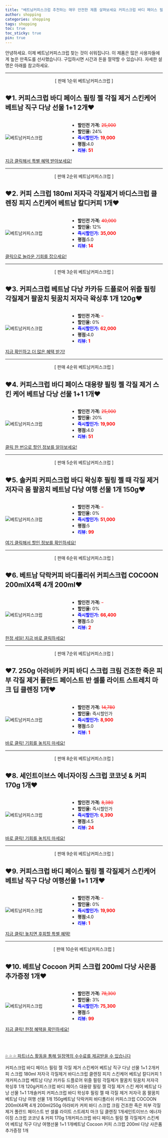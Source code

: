 ```yaml
---
title: "베트남커피스크럽 추천하는 매우 안전한 제품 살펴보세요 커피스크럽 바디 페이스 필링 젤"
author: shopping
categories: shopping
tags: shopping
toc: true
toc_sticky: true
pin: true
---
```

안녕하세요. 이제 베트남커피스크럽 찾는 것이 쉬워집니다. 이 제품은 많은 사용자들에게 높은 만족도를 선사했습니다. 구입하시면 시간과 돈을 절약할 수 있습니다. 자세한 설명은 아래를 참고하세요.

---
<p class="toplist" style="margin: 0 auto; display: block; width: fit-content;">[ 판매 1순위 베트남커피스크럽 ]</p>

<h2><strong>❤️1. 커피스크럽 바디 페이스 필링 젤 각질 제거 스킨케어 베트남 직구 다낭 선물 1+1 2개❤️</strong></h2>

<div style="display: flex; align-items: center;">
    <div style="flex: 0.4;">
        <img src="https://thumbnail9.coupangcdn.com/thumbnails/remote/230x230ex/image/vendor_inventory/c0c7/263d1a82488271e9dacb6d33375af0233b77656427e90ea0e259cdb13530.jpg" alt="베트남커피스크럽" style="max-width: 100%;">
    </div>
    <div style="flex: 0.6; margin-left: 10px;">
        <ul>
            <li><strong>할인전 가격:</strong> <del style="color: red;">25,000</del></li>
            <li><strong>할인율:</strong> 24%</li>
            <li><span style='color:blue'><strong>즉시할인가:</strong></span> <span style='color:red'><strong>19,000</strong></span></li>
            <li><strong>평점:</strong>4.0</li>
            <li><span style='color:blue'><strong>리뷰:</strong></span> <span style='color:red'><strong>51</strong></span></li>
        </ul>
    </div>
</div>
<div class="center">
    <a href="https://selin100587001.github.io?lptag=AF9450613&subid=githubio&pageKey=7608431971&traceid=V0-153&itemId=20144271955&vendorItemId=87216212344" class="myButton">
        지금 클릭해서 특별 혜택 받아보세요!
    </a>
</div>


---
<p class="toplist" style="margin: 0 auto; display: block; width: fit-content;">[ 판매 2순위 베트남커피스크럽 ]</p>

<h2><strong>❤️2. 커피 스크럽 180ml 저자극 각질제거 바디스크럽 클렌징 피지 스킨케어 베트남 칼디커피 1개❤️</strong></h2>

<div style="display: flex; align-items: center;">
    <div style="flex: 0.4;">
        <img src="https://thumbnail10.coupangcdn.com/thumbnails/remote/230x230ex/image/vendor_inventory/b1ab/0fc295d41b05a6ed19289feb8c4bbb1bf14925da6d30fd34828bcca8746b.jpeg" alt="베트남커피스크럽" style="max-width: 100%;">
    </div>
    <div style="flex: 0.6; margin-left: 10px;">
        <ul>
            <li><strong>할인전 가격:</strong> <del style="color: red;">40,000</del></li>
            <li><strong>할인율:</strong> 12%</li>
            <li><span style='color:blue'><strong>즉시할인가:</strong></span> <span style='color:red'><strong>35,000</strong></span></li>
            <li><strong>평점:</strong>5.0</li>
            <li><span style='color:blue'><strong>리뷰:</strong></span> <span style='color:red'><strong>14</strong></span></li>
        </ul>
    </div>
</div>
<div class="center">
    <a href="https://selin100587001.github.io?lptag=AF9450613&subid=githubio&pageKey=6271709815&traceid=V0-153&itemId=12829324064&vendorItemId=80095037783" class="myButton">
        클릭으로 놀라운 기회를 잡으세요!
    </a>
</div>


---
<p class="toplist" style="margin: 0 auto; display: block; width: fit-content;">[ 판매 3순위 베트남커피스크럽 ]</p>

<h2><strong>❤️3. 커피스크럽 베트남 다낭 카카듀 드플로어 위즐 필링 각질제거 팔꿈치 뒷꿈치 저자극 왁싱후 1개 120g❤️</strong></h2>

<div style="display: flex; align-items: center;">
    <div style="flex: 0.4;">
        <img src="https://thumbnail10.coupangcdn.com/thumbnails/remote/230x230ex/image/vendor_inventory/4f3b/767529485eb162100d33fd9085abf545846179d823cb5e511379322e4385.png" alt="베트남커피스크럽" style="max-width: 100%;">
    </div>
    <div style="flex: 0.6; margin-left: 10px;">
        <ul>
            <li><strong>할인전 가격:</strong> <del style="color: red;">-</del></li>
            <li><strong>할인율:</strong> 0%</li>
            <li><span style='color:blue'><strong>즉시할인가:</strong></span> <span style='color:red'><strong>62,000</strong></span></li>
            <li><strong>평점:</strong>4.0</li>
            <li><span style='color:blue'><strong>리뷰:</strong></span> <span style='color:red'><strong>1</strong></span></li>
        </ul>
    </div>
</div>
<div class="center">
    <a href="https://selin100587001.github.io?lptag=AF9450613&subid=githubio&pageKey=8141025002&traceid=V0-153&itemId=23134587696&vendorItemId=90167526757" class="myButton">
        지금 확인하고 더 많은 혜택 받기!
    </a>
</div>


---
<p class="toplist" style="margin: 0 auto; display: block; width: fit-content;">[ 판매 4순위 베트남커피스크럽 ]</p>

<h2><strong>❤️4. 커피스크럽 바디 페이스 대용량 필링 젤 각질 제거 스킨 케어 베트남 다낭 선물 1+1 1개❤️</strong></h2>

<div style="display: flex; align-items: center;">
    <div style="flex: 0.4;">
        <img src="https://thumbnail9.coupangcdn.com/thumbnails/remote/230x230ex/image/vendor_inventory/8952/03b012c3b59dc8200211d8e659715e613ffecade7e536c4612f19afee2f4.jpg" alt="베트남커피스크럽" style="max-width: 100%;">
    </div>
    <div style="flex: 0.6; margin-left: 10px;">
        <ul>
            <li><strong>할인전 가격:</strong> <del style="color: red;">25,000</del></li>
            <li><strong>할인율:</strong> 20%</li>
            <li><span style='color:blue'><strong>즉시할인가:</strong></span> <span style='color:red'><strong>19,900</strong></span></li>
            <li><strong>평점:</strong>4.0</li>
            <li><span style='color:blue'><strong>리뷰:</strong></span> <span style='color:red'><strong>51</strong></span></li>
        </ul>
    </div>
</div>
<div class="center">
    <a href="https://selin100587001.github.io?lptag=AF9450613&subid=githubio&pageKey=7608431971&traceid=V0-153&itemId=11787206378&vendorItemId=79060831496" class="myButton">
        클릭 한 번으로 할인 정보를 알아보세요!
    </a>
</div>


---
<p class="toplist" style="margin: 0 auto; display: block; width: fit-content;">[ 판매 5순위 베트남커피스크럽 ]</p>

<h2><strong>❤️5. 솔커피 커피스크럽 바디 왁싱후 필링 젤 때 각질 제거 저자극 몸 팔꿈치 베트남 다낭 여행 선물 1개 150g❤️</strong></h2>

<div style="display: flex; align-items: center;">
    <div style="flex: 0.4;">
        <img src="https://thumbnail10.coupangcdn.com/thumbnails/remote/230x230ex/image/vendor_inventory/999e/5446fb05a803ba8910e2e4e01fe12717d831fecc65c1844014ea1a61fcbd.png" alt="베트남커피스크럽" style="max-width: 100%;">
    </div>
    <div style="flex: 0.6; margin-left: 10px;">
        <ul>
            <li><strong>할인전 가격:</strong> <del style="color: red;">-</del></li>
            <li><strong>할인율:</strong> 0%</li>
            <li><span style='color:blue'><strong>즉시할인가:</strong></span> <span style='color:red'><strong>51,000</strong></span></li>
            <li><strong>평점:</strong>5</li>
            <li><span style='color:blue'><strong>리뷰:</strong></span> <span style='color:red'><strong>99</strong></span></li>
        </ul>
    </div>
</div>
<div class="center">
    <a href="https://selin100587001.github.io?lptag=AF9450613&subid=githubio&pageKey=8068223873&traceid=V0-153&itemId=22699360827&vendorItemId=89735001952" class="myButton">
        여기 클릭해서 할인 정보를 확인하세요!
    </a>
</div>


---
<p class="toplist" style="margin: 0 auto; display: block; width: fit-content;">[ 판매 6순위 베트남커피스크럽 ]</p>

<h2><strong>❤️6. 베트남 닥락커피 바디폴리쉬 커피스크럽 COCOON 200mlX4팩 4개 200ml❤️</strong></h2>

<div style="display: flex; align-items: center;">
    <div style="flex: 0.4;">
        <img src="https://thumbnail9.coupangcdn.com/thumbnails/remote/230x230ex/image/vendor_inventory/cd9b/3aadb7401e5673cde9db2197744808ba6b79ff8fd8c04d53937617e0615a.jpg" alt="베트남커피스크럽" style="max-width: 100%;">
    </div>
    <div style="flex: 0.6; margin-left: 10px;">
        <ul>
            <li><strong>할인전 가격:</strong> <del style="color: red;">-</del></li>
            <li><strong>할인율:</strong> 0%</li>
            <li><span style='color:blue'><strong>즉시할인가:</strong></span> <span style='color:red'><strong>66,400</strong></span></li>
            <li><strong>평점:</strong>5.0</li>
            <li><span style='color:blue'><strong>리뷰:</strong></span> <span style='color:red'><strong>2</strong></span></li>
        </ul>
    </div>
</div>
<div class="center">
    <a href="https://selin100587001.github.io?lptag=AF9450613&subid=githubio&pageKey=8062171301&traceid=V0-153&itemId=22653054789&vendorItemId=89692607592" class="myButton">
        한정 세일! 지금 바로 클릭하세요!
    </a>
</div>


---
<p class="toplist" style="margin: 0 auto; display: block; width: fit-content;">[ 판매 7순위 베트남커피스크럽 ]</p>

<h2><strong>❤️7. 250g 아라비카 커피 바디 스크럽 크림 건조한 죽은 피부 각질 제거 폴란드 페이스트 반 셀룰 라이트 스트레치 마크 딥 클렌징 1개❤️</strong></h2>

<div style="display: flex; align-items: center;">
    <div style="flex: 0.4;">
        <img src="https://thumbnail9.coupangcdn.com/thumbnails/remote/230x230ex/image/vendor_inventory/d64d/b24c37a8c2c626471ea6d059cf61cb079285f72ccaa0d67e018d5c8d1651.jpg" alt="베트남커피스크럽" style="max-width: 100%;">
    </div>
    <div style="flex: 0.6; margin-left: 10px;">
        <ul>
            <li><strong>할인전 가격:</strong> <del style="color: red;">14,780</del></li>
            <li><strong>할인율:</strong> 즉시할인가</li>
            <li><span style='color:blue'><strong>즉시할인가:</strong></span> <span style='color:red'><strong>8,900</strong></span></li>
            <li><strong>평점:</strong>5.0</li>
            <li><span style='color:blue'><strong>리뷰:</strong></span> <span style='color:red'><strong>1</strong></span></li>
        </ul>
    </div>
</div>
<div class="center">
    <a href="https://selin100587001.github.io?lptag=AF9450613&subid=githubio&pageKey=7598597364&traceid=V0-153&itemId=20095121498&vendorItemId=87190408381" class="myButton">
        바로 클릭! 기회를 놓치지 마세요!
    </a>
</div>


---
<p class="toplist" style="margin: 0 auto; display: block; width: fit-content;">[ 판매 8순위 베트남커피스크럽 ]</p>

<h2><strong>❤️8. 세인트이브스 에너자이징 스크럽 코코넛 & 커피 170g 1개❤️</strong></h2>

<div style="display: flex; align-items: center;">
    <div style="flex: 0.4;">
        <img src="https://thumbnail8.coupangcdn.com/thumbnails/remote/230x230ex/image/vendor_inventory/833e/5c41d0d98c8e9b9b61e5051f4463728329df0e14fdf643e9d4aaf4d3e4bc.JPG" alt="베트남커피스크럽" style="max-width: 100%;">
    </div>
    <div style="flex: 0.6; margin-left: 10px;">
        <ul>
            <li><strong>할인전 가격:</strong> <del style="color: red;">8,380</del></li>
            <li><strong>할인율:</strong> 즉시할인가</li>
            <li><span style='color:blue'><strong>즉시할인가:</strong></span> <span style='color:red'><strong>6,390</strong></span></li>
            <li><strong>평점:</strong>4.5</li>
            <li><span style='color:blue'><strong>리뷰:</strong></span> <span style='color:red'><strong>24</strong></span></li>
        </ul>
    </div>
</div>
<div class="center">
    <a href="https://selin100587001.github.io?lptag=AF9450613&subid=githubio&pageKey=8209838757&traceid=V0-153&itemId=18386719368&vendorItemId=86006003087" class="myButton">
        바로 클릭! 기회를 놓치지 마세요!
    </a>
</div>


---
<p class="toplist" style="margin: 0 auto; display: block; width: fit-content;">[ 판매 9순위 베트남커피스크럽 ]</p>

<h2><strong>❤️9. 커피스크럽 바디 페이스 필링 젤 각질제거 스킨케어 베트남 직구 다낭 여행선물 1+1 1개❤️</strong></h2>

<div style="display: flex; align-items: center;">
    <div style="flex: 0.4;">
        <img src="https://thumbnail6.coupangcdn.com/thumbnails/remote/230x230ex/image/vendor_inventory/109d/63589a9856250d820a193a023d64624ab7608ce064289b0f5db67e3d2d02.jpg" alt="베트남커피스크럽" style="max-width: 100%;">
    </div>
    <div style="flex: 0.6; margin-left: 10px;">
        <ul>
            <li><strong>할인전 가격:</strong> <del style="color: red;">-</del></li>
            <li><strong>할인율:</strong> 0%</li>
            <li><span style='color:blue'><strong>즉시할인가:</strong></span> <span style='color:red'><strong>19,900</strong></span></li>
            <li><strong>평점:</strong>4.0</li>
            <li><span style='color:blue'><strong>리뷰:</strong></span> <span style='color:red'><strong>1</strong></span></li>
        </ul>
    </div>
</div>
<div class="center">
    <a href="https://selin100587001.github.io?lptag=AF9450613&subid=githubio&pageKey=6141822014&traceid=V0-153&itemId=20046308604&vendorItemId=87142604123" class="myButton">
        지금 클릭! 놓치면 후회할 특별 혜택!
    </a>
</div>


---
<p class="toplist" style="margin: 0 auto; display: block; width: fit-content;">[ 판매 10순위 베트남커피스크럽 ]</p>

<h2><strong>❤️10. 베트남 Cocoon 커피 스크럽 200ml 다낭 사은품 추가증정 1개❤️</strong></h2>

<div style="display: flex; align-items: center;">
    <div style="flex: 0.4;">
        <img src="https://thumbnail8.coupangcdn.com/thumbnails/remote/230x230ex/image/vendor_inventory/0ae5/af04924a2b3db3290b014f65cdf8ad5e1b6d6408462ac9931f2af0224d9f.jpg" alt="베트남커피스크럽" style="max-width: 100%;">
    </div>
    <div style="flex: 0.6; margin-left: 10px;">
        <ul>
            <li><strong>할인전 가격:</strong> <del style="color: red;">78,300</del></li>
            <li><strong>할인율:</strong> 3%</li>
            <li><span style='color:blue'><strong>즉시할인가:</strong></span> <span style='color:red'><strong>75,300</strong></span></li>
            <li><strong>평점:</strong>5</li>
            <li><span style='color:blue'><strong>리뷰:</strong></span> <span style='color:red'><strong>99</strong></span></li>
        </ul>
    </div>
</div>
<div class="center">
    <a href="https://selin100587001.github.io?lptag=AF9450613&subid=githubio&pageKey=7728933084&traceid=V0-153&itemId=20763856888&vendorItemId=87833934614" class="myButton">
        지금 클릭! 한정 혜택을 확인하세요!
    </a>
</div>

<br><br><br>[💦 💦 💦 파트너스 활동을 통해 일정액의 수수료를 제공받을 수 있습니다](https://link.coupang.com/a/bcpT2c)<br><br>커피스크럽 바디 페이스 필링 젤 각질 제거 스킨케어 베트남 직구 다낭 선물 1+1 2개커피 스크럽 180ml 저자극 각질제거 바디스크럽 클렌징 피지 스킨케어 베트남 칼디커피 1개커피스크럽 베트남 다낭 카카듀 드플로어 위즐 필링 각질제거 팔꿈치 뒷꿈치 저자극 왁싱후 1개 120g커피스크럽 바디 페이스 대용량 필링 젤 각질 제거 스킨 케어 베트남 다낭 선물 1+1 1개솔커피 커피스크럽 바디 왁싱후 필링 젤 때 각질 제거 저자극 몸 팔꿈치 베트남 다낭 여행 선물 1개 150g베트남 닥락커피 바디폴리쉬 커피스크럽 COCOON 200mlX4팩 4개 200ml250g 아라비카 커피 바디 스크럽 크림 건조한 죽은 피부 각질 제거 폴란드 페이스트 반 셀룰 라이트 스트레치 마크 딥 클렌징 1개세인트이브스 에너자이징 스크럽 코코넛 & 커피 170g 1개커피스크럽 바디 페이스 필링 젤 각질제거 스킨케어 베트남 직구 다낭 여행선물 1+1 1개베트남 Cocoon 커피 스크럽 200ml 다낭 사은품 추가증정 1개